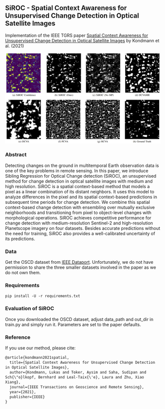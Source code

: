 ## SiROC - Spatial Context Awareness for Unsupervised Change Detection in Optical Satellite Images

Implementation of the IEEE TGRS paper [Spatial Context Awareness for Unsupervised Change Detection in Optical Satellite Images]( https://ieeexplore.ieee.org/document/9627707) by Kondmann et al. (2021)

![](sample_SiROC.png)

### Abstract
Detecting changes on the ground in multitemporal Earth observation data is one of the key problems in remote sensing. 
In this paper, we introduce Sibling Regression for Optical Change detection (SiROC), an unsupervised method for change 
detection in optical satellite images with medium and high resolution. SiROC is a spatial context-based method that models 
a pixel as a linear combination of its distant neighbors. It uses this model to analyze differences in the pixel and its spatial 
context-based predictions in subsequent time periods for change detection. We combine this spatial context-based change detection 
with ensembling over mutually exclusive neighborhoods and transitioning from pixel to object-level changes with morphological operations. 
SiROC achieves competitive performance for change detection with medium-resolution Sentinel-2 and high-resolution Planetscope imagery 
on four datasets. Besides accurate predictions without the need for training, SiROC also provides a well-calibrated uncertainty of its predictions.


### Data 

Get the OSCD dataset from [IEEE Dataport](https://ieee-dataport.org/open-access/oscd-onera-satellite-change-detection). 
Unfortunately, we do not have permission to share the three smaller datasets involved in the paper as we do not own them. 

### Requirements 

```
pip install -U -r requirements.txt
```
### Evaluation of SiROC

Once you downloaded the OSCD dataset, adjust data_path and out_dir in train.py and simply run it. Parameters are set to the paper defaults.

### Reference  

If you use our method, please cite:

```
@article{kondmann2021spatial,
  title={Spatial Context Awareness for Unsupervised Change Detection in Optical Satellite Images},
  author={Kondmann, Lukas and Toker, Aysim and Saha, Sudipan and Sch{\"o}lkopf, Bernhard and Leal-Taix{\'e}, Laura and Zhu, Xiao Xiang},
  journal={IEEE Transactions on Geoscience and Remote Sensing},
  year={2021},
  publisher={IEEE}
}
```
